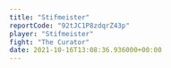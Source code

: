 ```yaml
---
title: "Stifmeister"
reportCode: "92tJC1P8zdqrZ43p"
player: "Stifmeister"
fight: "The Curator"
date: 2021-10-16T13:08:36.936000+00:00
---
```


